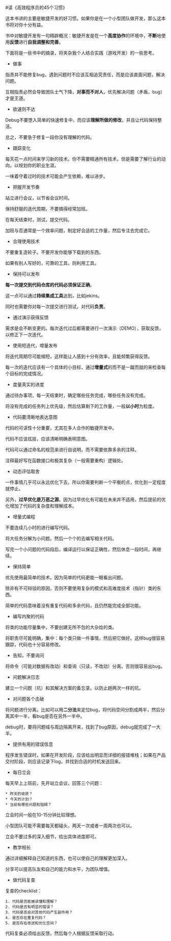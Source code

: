#读《高效程序员的45个习惯》

这本书讲的主要是敏捷开发的好习惯。如果你是在一个小型团队做开发，那么这本书将对你十分有益。

书中对敏捷开发有一句精辟概况：敏捷开发是在一个**高度协作**的环境中，**不断**地使用**反馈**进行**自我调整和完善**。

下面将是一些书中的摘录，将夹杂我个人结合实践（游戏开发）的一些思考。

* 做事

指责并不能修复bug，遇到问题时不应该互相追究责任，而是应该直面问题，解决问题。

互相指责必然会导致团队士气下降，**对事而不对人**，优先解决问题（矛盾，bug）才是王道。

* 欲速则不达

Debug不要堕入简单的快速修复中，而应该**理解所做的修改**，并且让代码保持整洁。

总之，不要急于修复一段你没有理解的代码。

* 跟踪变化

每天花一点时间来学习新的技术。你不需要精通所有技术，但是需要了解行业的动向，以规划你的职业生涯。

一味着守着过时的技术可能会产生依赖，难以进步。

* 把握开发节奏

站立进行会议，以节省会议时间。

保持舒服的迭代周期，不要搞得经常加班。

在每天结束时，测试，提交代码。

加班与否通常是一个效率问题，制定好合适的工作量，然后专注去完成它。

* 合理使用技术

不要重复造轮子。不要开发你能够下载到的东西。

如果有别人写好的，可靠的工具，则利用工具。

* 保持可以发布

**每一次提交到代码仓库的代码必须保证正确**。

这一点可以通过**持续集成工具**达到，比如jekins。

同时也需要你对每一次提交进行测试，对代码**负责**。

* 通过演示获得反馈

需求是会不断变更的。每次迭代过后都需要进行一次演示（DEMO），获取反馈，以修正下一次迭代。

* 使用短迭代，增量发布

将迭代周期尽可能缩短，这样能让人感到十分有效率，且能频繁获得反馈。

每一次的迭代应该有一个具体的小目标，通过**增量式**的而不是一蹴而就的来检查每个目标的完成情况。

* 度量真实的进度

通过待办事项，每一天结束时，确定哪些任务完成，哪些任务没有完成。

将没有完成的任务列上优先级，然后估算剩下的工作量，一般**以小时**为粒度。

* 代码要清晰地表达意图

代码的可读性十分重要，尤其在多人合作的敏捷开发中。

代码不应该炫技，应该清晰明确表明意图。

代码可以通过命名的规范来进行自说明，而不需要依靠多余的注释。

注释最好写在函数接口和极其复杂（一般需要重构）逻辑处。

* 动态评估取舍

一件事情几乎可以永远优化下去，所以你需要判断一个平衡的点，优化到一定程度就停止。

另外，**过早优化是万恶之源**。因为过早优化有可能在未来并不适用，然后提前的优化增加了代码的复杂度和理解成本。

* 增量式编程

不要连续几小时的进行编写代码。

将大任务分解为小问题。然后一个个的去编写相关代码。

写完一个小问题的代码段后，编译运行以保证正确性，然后休息一段时间，再继续。

* 保持简单

优先使用最简单的技术。因为简单的代码更能一眼看出问题。

除非有不可辩驳的原因，否则不要使用复杂的模式和高难度技术（指针）类的东西。

简单的代码意味着没有重复代码和多余代码，且仍然能完成全部功能。

* 编写内聚的代码

将类的功能尽量集中，不要创建无所不包的大杂烩的类。

将职责尽可能明确，集中：每个类只做一件事情，然后把它做好。这样bug很容易跟踪，代码也十分容易修改。

* 告知，不要询问

将命令（可能对数据有改动）和查询（只读，不改动）分离。否则很容易出bug。

* 问题解决日志

建立一个问题（坑）和其解决方案的备忘录。以防止趟两次一样的坑。

* 对问题各个击破

将问题进行分离。比如可以用**二分法**来定位bug，将代码空间分割成两半，然后分离其中一半，看bug是否在另外一半中。

debug时，要将问题域与周边隔离开来，找到了bug原因，debug就完成了一大半。

* 提供有用的错误信息

程序发生错误时，如果在开发阶段，应该给出明显而详细的报错堆栈；如果在产品交付阶段，则应该记录下log，并找到合适的时机发送回来。

* 每日立会

每天早上上班前，先开站立会议，回答三个问题：

	* 昨天的收获？
	* 今天的计划？
	* 当前有哪些问题和阻碍？

立会时间一般在10-15分钟比较理想。

小型团队可能不需要每天都碰头，两天一次或者一周两次也可以。

立会不要过多的深入细节，给出具体进度即可。

* 教学相长

通过详细解释自己知道的东西，也可以使自己的理解更加深入。

分享可以提高队友和自己的能力和水平，为团队增值。

* 做代码复查

复查的checklist：

	1. 代码是否能被读懂和理解？
	2. 代码是否有明显的错误？
	3. 代码是否会对其他代码产生副作用？
	4. 是否存在重复代码？
	5. 是否存在改进和优化空间？
	
代码复查必须给出反馈，然后每个人根据反馈采取行动。